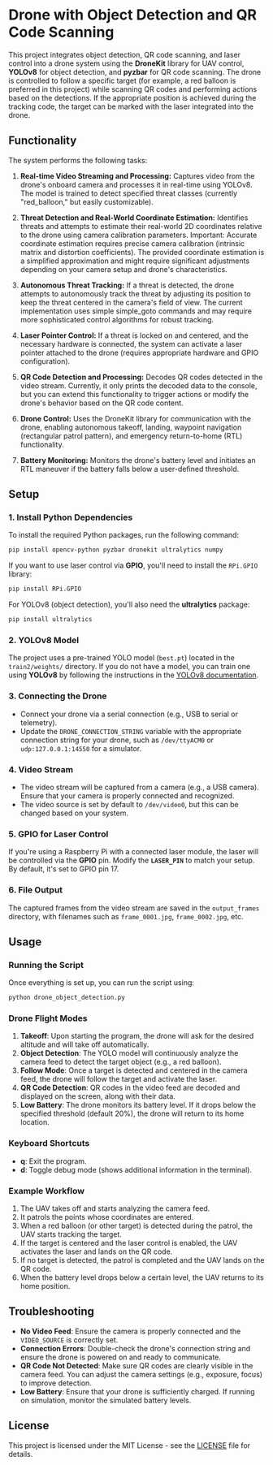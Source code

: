 # Drone with Object Detection and QR Code Scanning

This project integrates object detection, QR code scanning, and laser control into a drone system using the **DroneKit** library for UAV control, **YOLOv8** for object detection, and **pyzbar** for QR code scanning. The drone is controlled to follow a specific target (for example, a red balloon is preferred in this project) while scanning QR codes and performing actions based on the detections. If the appropriate position is achieved during the tracking code, the target can be marked with the laser integrated into the drone.

## Functionality
The system performs the following tasks:

1. **Real-time Video Streaming and Processing:** Captures video from the drone's onboard camera and processes it in real-time using YOLOv8. The model is trained to detect specified threat classes (currently "red_balloon," but easily customizable).

2. **Threat Detection and Real-World Coordinate Estimation:** Identifies threats and attempts to estimate their real-world 2D coordinates relative to the drone using camera calibration parameters. Important: Accurate coordinate estimation requires precise camera calibration (intrinsic matrix and distortion coefficients). The provided coordinate estimation is a simplified approximation and might require significant adjustments depending on your camera setup and drone's characteristics.

3. **Autonomous Threat Tracking:** If a threat is detected, the drone attempts to autonomously track the threat by adjusting its position to keep the threat centered in the camera's field of view. The current implementation uses simple simple_goto commands and may require more sophisticated control algorithms for robust tracking.

4. **Laser Pointer Control:** If a threat is locked on and centered, and the necessary hardware is connected, the system can activate a laser pointer attached to the drone (requires appropriate hardware and GPIO configuration).

5. **QR Code Detection and Processing:** Decodes QR codes detected in the video stream. Currently, it only prints the decoded data to the console, but you can extend this functionality to trigger actions or modify the drone's behavior based on the QR code content.

6. **Drone Control:** Uses the DroneKit library for communication with the drone, enabling autonomous takeoff, landing, waypoint navigation (rectangular patrol pattern), and emergency return-to-home (RTL) functionality.

7. **Battery Monitoring:** Monitors the drone's battery level and initiates an RTL maneuver if the battery falls below a user-defined threshold.

## Setup

### 1. Install Python Dependencies
To install the required Python packages, run the following command:

```bash
pip install opencv-python pyzbar dronekit ultralytics numpy
```

If you want to use laser control via **GPIO**, you'll need to install the `RPi.GPIO` library:

```bash
pip install RPi.GPIO
```

For YOLOv8 (object detection), you'll also need the **ultralytics** package:

```bash
pip install ultralytics
```

### 2. YOLOv8 Model
The project uses a pre-trained YOLO model (`best.pt`) located in the `train2/weights/` directory. If you do not have a model, you can train one using **YOLOv8** by following the instructions in the [YOLOv8 documentation](https://github.com/ultralytics/ultralytics).

### 3. Connecting the Drone
- Connect your drone via a serial connection (e.g., USB to serial or telemetry).
- Update the `DRONE_CONNECTION_STRING` variable with the appropriate connection string for your drone, such as `/dev/ttyACM0` or `udp:127.0.0.1:14550` for a simulator.

### 4. Video Stream
- The video stream will be captured from a camera (e.g., a USB camera). Ensure that your camera is properly connected and recognized.
- The video source is set by default to `/dev/video0`, but this can be changed based on your system.

### 5. GPIO for Laser Control
If you're using a Raspberry Pi with a connected laser module, the laser will be controlled via the **GPIO** pin. Modify the **`LASER_PIN`** to match your setup. By default, it's set to GPIO pin 17.

### 6. File Output
The captured frames from the video stream are saved in the `output_frames` directory, with filenames such as `frame_0001.jpg`, `frame_0002.jpg`, etc.

## Usage

### Running the Script
Once everything is set up, you can run the script using:

```bash
python drone_object_detection.py
```

### Drone Flight Modes
1. **Takeoff**: Upon starting the program, the drone will ask for the desired altitude and will take off automatically.
2. **Object Detection**: The YOLO model will continuously analyze the camera feed to detect the target object (e.g., a red balloon).
3. **Follow Mode**: Once a target is detected and centered in the camera feed, the drone will follow the target and activate the laser.
4. **QR Code Detection**: QR codes in the video feed are decoded and displayed on the screen, along with their data.
5. **Low Battery**: The drone monitors its battery level. If it drops below the specified threshold (default 20%), the drone will return to its home location.

### Keyboard Shortcuts
- **q**: Exit the program.
- **d**: Toggle debug mode (shows additional information in the terminal).

### Example Workflow
1. The UAV takes off and starts analyzing the camera feed.
2. It patrols the points whose coordinates are entered.
3. When a red balloon (or other target) is detected during the patrol, the UAV starts tracking the target.
4. If the target is centered and the laser control is enabled, the UAV activates the laser and lands on the QR code.
5. If no target is detected, the patrol is completed and the UAV lands on the QR code.
6. When the battery level drops below a certain level, the UAV returns to its home position.

## Troubleshooting

- **No Video Feed**: Ensure the camera is properly connected and the `VIDEO_SOURCE` is correctly set.
- **Connection Errors**: Double-check the drone's connection string and ensure the drone is powered on and ready to communicate.
- **QR Code Not Detected**: Make sure QR codes are clearly visible in the camera feed. You can adjust the camera settings (e.g., exposure, focus) to improve detection.
- **Low Battery**: Ensure that your drone is sufficiently charged. If running on simulation, monitor the simulated battery levels.

## License
This project is licensed under the MIT License - see the [LICENSE](LICENSE) file for details.
